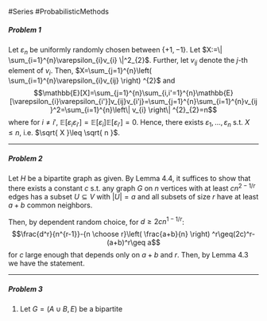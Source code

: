 #Series #ProbabilisticMethods 

##### Problem 1
Let $\varepsilon_{n}$ be uniformly randomly chosen between $\{ +1,-1 \}$. Let $X:=\| \sum_{i=1}^{n}\varepsilon_{i}v_{i} \|^2_{2}$. Further, let $v_{ij}$ denote the $j$-th element of $v_{i}$. Then, $X=\sum_{j=1}^{n}\left( \sum_{i=1}^{n}\varepsilon_{i}v_{ij} \right) ^{2}$ and $$\mathbb{E}[X]=\sum_{j=1}^{n}\sum_{i,i'=1}^{n}\mathbb{E}[\varepsilon_{i}\varepsilon_{i'}]v_{ij}v_{i'j}=\sum_{j=1}^{n}\sum_{i=1}^{n}v_{ij}^2=\sum_{i=1}^{n}\left\| v_{i} \right\| ^{2}_{2}=n$$where for $i\neq i'$, $\mathbb{E}[\varepsilon_{i}\varepsilon_{i'}]=\mathbb{E}[\varepsilon_{i}]\mathbb{E}[\varepsilon_{i'}]=0$. Hence, there exists $\varepsilon_{1},\dots,\varepsilon_{n}$ s.t. $X\leq n$, i.e. $\sqrt{ X }\leq \sqrt{ n }$.

---
##### Problem 2
Let $H$ be a bipartite graph as given. By Lemma 4.4, it suffices to show that there exists a constant $c$ s.t. any graph $G$ on $n$ vertices with at least $cn^{2-1/r}$ edges has a subset $U\subseteq V$ with $\left| U \right|=a$ and all subsets of size $r$ have at least $a+b$ common neighbors. 

Then, by dependent random choice, for $d\geq 2cn^{1-1/r}$:$$\frac{d^r}{n^{r-1}}-{n \choose r}\left( \frac{a+b}{n} \right) ^r\geq(2c)^r-(a+b)^r\geq a$$for $c$ large enough that depends only on $a+b$ and $r$. Then, by Lemma 4.3 we have the statement.

---
##### Problem 3
1. Let $G=(A\cup B,E)$ be a bipartite 